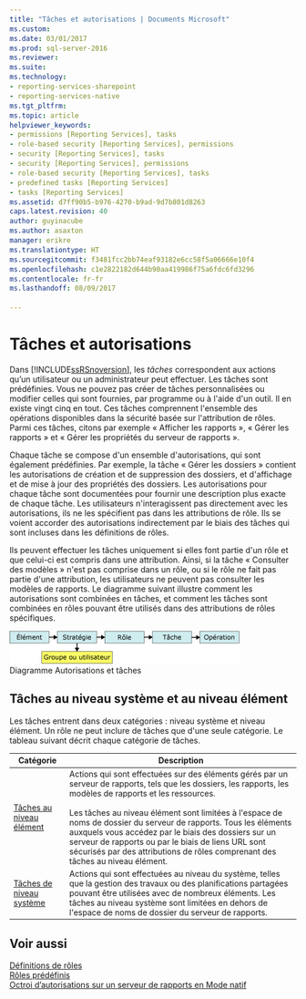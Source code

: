 ```yaml
---
title: "Tâches et autorisations | Documents Microsoft"
ms.custom: 
ms.date: 03/01/2017
ms.prod: sql-server-2016
ms.reviewer: 
ms.suite: 
ms.technology:
- reporting-services-sharepoint
- reporting-services-native
ms.tgt_pltfrm: 
ms.topic: article
helpviewer_keywords:
- permissions [Reporting Services], tasks
- role-based security [Reporting Services], permissions
- security [Reporting Services], tasks
- security [Reporting Services], permissions
- role-based security [Reporting Services], tasks
- predefined tasks [Reporting Services]
- tasks [Reporting Services]
ms.assetid: d7ff90b5-b976-4270-b9ad-9d7b801d8263
caps.latest.revision: 40
author: guyinacube
ms.author: asaxton
manager: erikre
ms.translationtype: HT
ms.sourcegitcommit: f3481fcc2bb74eaf93182e6cc58f5a06666e10f4
ms.openlocfilehash: c1e2822182d644b90aa419986f75a6fdc6fd3296
ms.contentlocale: fr-fr
ms.lasthandoff: 08/09/2017

---
```

# <a name="tasks-and-permissions"></a>Tâches et autorisations
  Dans [!INCLUDE[ssRSnoversion](../../includes/ssrsnoversion-md.md)], les *tâches* correspondent aux actions qu’un utilisateur ou un administrateur peut effectuer. Les tâches sont prédéfinies. Vous ne pouvez pas créer de tâches personnalisées ou modifier celles qui sont fournies, par programme ou à l'aide d'un outil. Il en existe vingt cinq en tout. Ces tâches comprennent l'ensemble des opérations disponibles dans la sécurité basée sur l'attribution de rôles. Parmi ces tâches, citons par exemple « Afficher les rapports », « Gérer les rapports » et « Gérer les propriétés du serveur de rapports ».  
  
 Chaque tâche se compose d'un ensemble d'autorisations, qui sont également prédéfinies. Par exemple, la tâche « Gérer les dossiers » contient les autorisations de création et de suppression des dossiers, et d'affichage et de mise à jour des propriétés des dossiers. Les autorisations pour chaque tâche sont documentées pour fournir une description plus exacte de chaque tâche. Les utilisateurs n'interagissent pas directement avec les autorisations, ils ne les spécifient pas dans les attributions de rôle. Ils se voient accorder des autorisations indirectement par le biais des tâches qui sont incluses dans les définitions de rôles.  
  
 Ils peuvent effectuer les tâches uniquement si elles font partie d'un rôle et que celui-ci est compris dans une attribution. Ainsi, si la tâche « Consulter des modèles » n'est pas comprise dans un rôle, ou si le rôle ne fait pas partie d'une attribution, les utilisateurs ne peuvent pas consulter les modèles de rapports. Le diagramme suivant illustre comment les autorisations sont combinées en tâches, et comment les tâches sont combinées en rôles pouvant être utilisés dans des attributions de rôles spécifiques.  
  
 ![Diagramme autorisations et tâches](../../reporting-services/security/media/report-securityobjects.gif "diagramme autorisations et tâches")  
Diagramme Autorisations et tâches  
  
## <a name="system-and-item-level-tasks"></a>Tâches au niveau système et au niveau élément  
 Les tâches entrent dans deux catégories : niveau système et niveau élément. Un rôle ne peut inclure de tâches que d'une seule catégorie. Le tableau suivant décrit chaque catégorie de tâches.  
  
|Catégorie|Description|  
|--------------|-----------------|  
|[Tâches au niveau élément](../../reporting-services/security/tasks-and-permissions-item-level-tasks.md)|Actions qui sont effectuées sur des éléments gérés par un serveur de rapports, tels que les dossiers, les rapports, les modèles de rapports et les ressources.<br /><br /> Les tâches au niveau élément sont limitées à l'espace de noms de dossier du serveur de rapports. Tous les éléments auxquels vous accédez par le biais des dossiers sur un serveur de rapports ou par le biais de liens URL sont sécurisés par des attributions de rôles comprenant des tâches au niveau élément.|  
|[Tâches de niveau système](../../reporting-services/security/tasks-and-permissions-system-level-tasks.md)|Actions qui sont effectuées au niveau du système, telles que la gestion des travaux ou des planifications partagées pouvant être utilisées avec de nombreux éléments. Les tâches au niveau système sont limitées en dehors de l'espace de noms de dossier du serveur de rapports.|  
  
## <a name="see-also"></a>Voir aussi  
 [Définitions de rôles](../../reporting-services/security/role-definitions.md)   
 [Rôles prédéfinis](../../reporting-services/security/role-definitions-predefined-roles.md)   
 [Octroi d’autorisations sur un serveur de rapports en Mode natif](../../reporting-services/security/granting-permissions-on-a-native-mode-report-server.md)  
  
  
